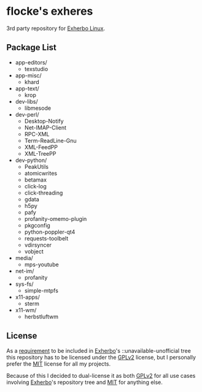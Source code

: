 # flocke's exheres

3rd party repository for [Exherbo Linux](http://www.exherbo.org).

## Package List

* app-editors/
  - texstudio
* app-misc/
  - khard
* app-text/
  - krop
* dev-libs/
  - libmesode
* dev-perl/
  - Desktop-Notify
  - Net-IMAP-Client
  - RPC-XML
  - Term-ReadLine-Gnu
  - XML-FeedPP
  - XML-TreePP
* dev-python/
  - PeakUtils
  - atomicwrites
  - betamax
  - click-log
  - click-threading
  - gdata
  - h5py
  - pafy
  - profanity-omemo-plugin
  - pkgconfig
  - python-poppler-qt4
  - requests-toolbelt
  - vdirsyncer
  - vobject
* media/
  - mps-youtube
* net-im/
  - profanity
* sys-fs/
  - simple-mtpfs
* x11-apps/
  - sterm
* x11-wm/
  - herbstluftwm

## License

As a [requirement](http://exherbo.org/docs/exheres-for-smarties.html#copyright_lines) to be included in
[Exherbo](http://www.exherbo.org)'s ::unavailable-unofficial tree this repository has to be licensed under
the [GPLv2](http://opensource.org/licenses/GPL-2.0) license, but I personally prefer the
[MIT](http://opensource.org/licenses/MIT) license for all my projects.

Because of this I decided to dual-license it as both [GPLv2](http://opensource.org/licenses/GPL-2.0) for
all use cases involving [Exherbo](http://www.exherbo.org)'s repository tree and
[MIT](http://opensource.org/licenses/MIT) for anything else.

